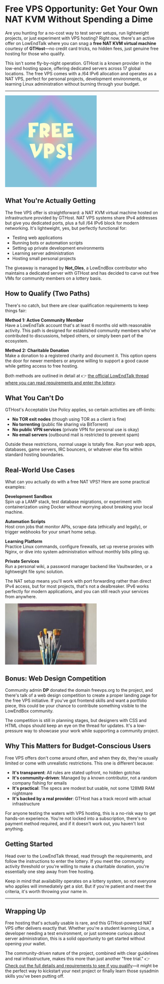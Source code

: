 # Free VPS Opportunity: Get Your Own NAT KVM Without Spending a Dime

Are you hunting for a no-cost way to test server setups, run lightweight projects, or just experiment with VPS hosting? Right now, there's an active offer on LowEndTalk where you can snag a **free NAT KVM virtual machine** courtesy of **GTHost**—no credit card tricks, no hidden fees, just genuine free hosting for those who qualify.

This isn't some fly-by-night operation. GTHost is a known provider in the low-end hosting space, offering dedicated servers across 17 global locations. The free VPS comes with a /64 IPv6 allocation and operates as a NAT VPS, perfect for personal projects, development environments, or learning Linux administration without burning through your budget.

---

![Free VPS promotional graphic](image/08464562.webp)

## What You're Actually Getting

The free VPS offer is straightforward: a NAT KVM virtual machine hosted on infrastructure provided by GTHost. NAT VPS systems share IPv4 addresses but give you dedicated ports, plus a full /64 IPv6 block for modern networking. It's lightweight, yes, but perfectly functional for:

- Testing web applications
- Running bots or automation scripts
- Setting up private development environments
- Learning server administration
- Hosting small personal projects

The giveaway is managed by **Not_Oles**, a LowEndBox contributor who maintains a dedicated server with GTHost and has decided to carve out free VMs for community members on a lottery basis.

## How to Qualify (Two Paths)

There's no catch, but there are clear qualification requirements to keep things fair:

**Method 1: Active Community Member**  
Have a LowEndTalk account that's at least 6 months old with reasonable activity. This path is designed for established community members who've contributed to discussions, helped others, or simply been part of the ecosystem.

**Method 2: Charitable Donation**  
Make a donation to a registered charity and document it. This option opens the door for newer members or anyone willing to support a good cause while getting access to free hosting.

Both methods are outlined in detail at 👉 [the official LowEndTalk thread where you can read requirements and enter the lottery](https://cp.gthost.com/en/join/72c7e6b2fc118929f9ede2978f008806).

## What You Can't Do

GTHost's Acceptable Use Policy applies, so certain activities are off-limits:

- **No TOR exit nodes** (though using TOR as a client is fine)
- **No torrenting** (public file sharing via BitTorrent)
- **No public VPN services** (private VPN for personal use is okay)
- **No email servers** (outbound mail is restricted to prevent spam)

Outside these restrictions, normal usage is totally fine. Run your web apps, databases, game servers, IRC bouncers, or whatever else fits within standard hosting boundaries.

## Real-World Use Cases

What can you actually do with a free NAT VPS? Here are some practical examples:

**Development Sandbox**  
Spin up a LAMP stack, test database migrations, or experiment with containerization using Docker without worrying about breaking your local machine.

**Automation Scripts**  
Host cron jobs that monitor APIs, scrape data (ethically and legally), or trigger webhooks for your smart home setup.

**Learning Platform**  
Practice Linux commands, configure firewalls, set up reverse proxies with Nginx, or dive into system administration without monthly bills piling up.

**Private Services**  
Run a personal wiki, a password manager backend like Vaultwarden, or a lightweight file sync solution.

The NAT setup means you'll work with port forwarding rather than direct IPv4 access, but for most projects, that's not a dealbreaker. IPv6 works perfectly for modern applications, and you can still reach your services from anywhere.

![Art supplies representing creative web design](image/1176764784127801.webp)

## Bonus: Web Design Competition

Community admin **DP** donated the domain freevps.org to the project, and there's talk of a web design competition to create a proper landing page for the free VPS initiative. If you've got frontend skills and want a portfolio piece, this could be your chance to contribute something visible to the LowEndBox community.

The competition is still in planning stages, but designers with CSS and HTML chops should keep an eye on the thread for updates. It's a low-pressure way to showcase your work while supporting a community project.

## Why This Matters for Budget-Conscious Users

Free VPS offers don't come around often, and when they do, they're usually limited or come with unrealistic restrictions. This one is different because:

- **It's transparent**: All rules are stated upfront, no hidden gotchas
- **It's community-driven**: Managed by a known contributor, not a random company fishing for emails
- **It's practical**: The specs are modest but usable, not some 128MB RAM nightmare
- **It's backed by a real provider**: GTHost has a track record with actual infrastructure

For anyone testing the waters with VPS hosting, this is a no-risk way to get hands-on experience. You're not locked into a subscription, there's no payment method required, and if it doesn't work out, you haven't lost anything.

## Getting Started

Head over to the LowEndTalk thread, read through the requirements, and follow the instructions to enter the lottery. If you meet the community activity threshold or you're willing to make a charitable donation, you're essentially one step away from free hosting.

Keep in mind that availability operates on a lottery system, so not everyone who applies will immediately get a slot. But if you're patient and meet the criteria, it's worth throwing your name in.

---

## Wrapping Up

Free hosting that's actually usable is rare, and this GTHost-powered NAT VPS offer delivers exactly that. Whether you're a student learning Linux, a developer needing a test environment, or just someone curious about server administration, this is a solid opportunity to get started without opening your wallet.

The community-driven nature of the project, combined with clear guidelines and real infrastructure, makes this more than just another "free trial." 👉 [Check out the full details and requirements to see if you qualify](https://cp.gthost.com/en/join/72c7e6b2fc118929f9ede2978f008806)—it might be the perfect way to kickstart your next project or finally learn those sysadmin skills you've been putting off.
